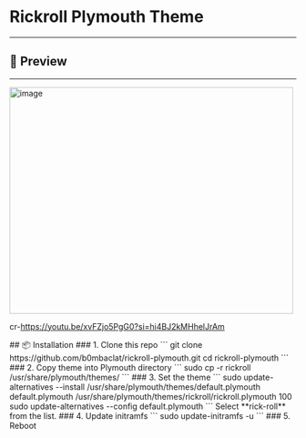 # Rickroll Plymouth Theme 
---

## 📸 Preview
---
<img width="498" height="398" alt="image" src="https://github.com/b0mbaclat/LinuxCustoms/blob/03c44873c2e45b9b852d8632a256d63130928b0e/plymouth/rick.gif" />

cr-https://youtu.be/xvFZjo5PgG0?si=hi4BJ2kMHhelJrAm
<!-- Yeah it looks like that bitch --!>

## 📦 Installation

### 1. Clone this repo
```
git clone https://github.com/b0mbaclat/rickroll-plymouth.git
cd rickroll-plymouth
```

### 2. Copy theme into Plymouth directory
```
sudo cp -r rickroll /usr/share/plymouth/themes/
```


### 3. Set the theme
```
sudo update-alternatives --install /usr/share/plymouth/themes/default.plymouth default.plymouth /usr/share/plymouth/themes/rickroll/rickroll.plymouth 100
sudo update-alternatives --config default.plymouth
```

Select **rick-roll** from the list.

### 4. Update initramfs
```
sudo update-initramfs -u
```


### 5. Reboot
